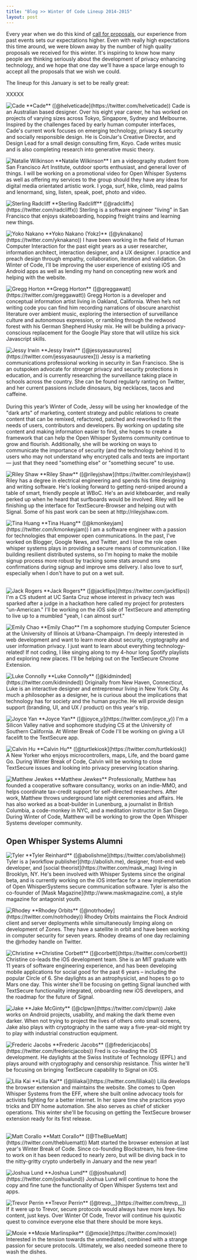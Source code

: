 ```yaml
---
title: "Blog >> Winter Of Code Lineup 2014-2015"
layout: post
---
```


Every year when we do this kind of [call for proposals](/blog/winter-of-code), our experience from past events sets our
expectations higher.  Even with really high expectations this time around, we were blown away by the number of high quality
proposals we received for this winter.  It's inspiring to know how many people are thinking seriously about the development
of privacy enhancing technology, and we hope that one day we'll have a space large enough to accept all the proposals
that we wish we could.

The lineup for this January is set to be really great:

XXXXX

<img alt="Cade" src="/blog/images/cade-wboc.jpg" class="nice-left" />
**Cade** ([@helveticade](https://twitter.com/helveticade)) Cade is an Australian based designer. Over his eight year career, he
has worked on projects of varying sizes across Tokyo, Singapore, Sydney and Melbourne. Inspired by the challenges faced by early
human computer interfaces, Cade's current work focuses on emerging technology, privacy & security and socially responsible design.
He is CoinJar's Creative Director, and Design Lead for a small design consulting firm, Koyo.  Cade writes music and is also
completing research into generative music theory.

<p style="clear: both;"/>

<img alt="Natalie Wilkinson" src="/blog/images/natalie-wboc.jpg" class="nice-left" />
**Natalie Wilkinson** I am a videography student from San Francisco Art Institute, outdoor sports enthusiast, and general
lover of things. I will be working on a promotional video for Open Whisper Systems as well as offering my services to the group
should they have any ideas for digital media orientated artistic work. I yoga, surf, hike, climb, read palms and lenormand,
sing, listen, speak, poet, photo and video. 

<p style="clear: both;"/>

<img alt="Sterling Radcliff" src="/blog/images/sterling-wboc.jpg" class="nice-left" />
**Sterling Radcliff** ([@radcliffx](https://twitter.com/radcliffx)) Sterling is a software engineer "living" in San Francisco
that enjoys skateboarding, hopping freight trains and learning new things.

<p style="clear: both;"/>

<img alt="Yoko Nakano" src="/blog/images/yoko-wboc.jpg" class="nice-left" />
**Yoko Nakano (Yokz)** ([@yknakano](https://twitter.com/yknakano)) I have been working in the field of Human Computer Interaction
for the past eight years as a user researcher, information architect, interaction designer, and a UX designer. I practice and
preach design through empathy, collaboration, iteration and validation. On Winter of Code, I’ll be improving the user experience
of existing iOS and Android apps as well as lending my hand on concepting new work and helping with the website.

<p style="clear: both;"/>

<img alt="Gregg Horton" src="/blog/images/gregg-wboc.jpg" class="nice-left" />
**Gregg Horton** ([@greggawatt](https://twitter.com/greggawatt)) Gregg Horton is a developer and conceptual information artist
living in Oakland, California. When he’s not writing code you can find him recording narrations of obscure anarchist literature
over ambient music, exploring the intersection of surveillance culture and autonomous expression, or rambling through the
redwood forest with his German Shepherd Husky mix. He will be building a privacy-conscious replacement for the Google Play
store that will utilize his sick Javascript skills. 

<p style="clear: both;"/>

<img alt="Jessy Irwin" src="/blog/images/jessy-wboc.jpg" class="nice-left" />
**Jessy Irwin** ([@jessyasaurusrex](https://twitter.com/jessyasaurusrex])) Jessy is a marketing communications professional
working in security in San Francisco. She is an outspoken advocate for stronger privacy and security protections in
education, and is currently researching the surveillance taking place in schools across the country. She can be found
regularly ranting on Twitter, and her current passions include dinosaurs, big necklaces, tacos and caffeine. 
<br><br>
During this year’s Winter of Code, Jessy will be using her knowledge of the "dark arts" of marketing, content strategy
and public relations to create content that can be remixed, refactored, patched and reworked to fit the needs of users,
contributors and developers. By working on updating site content and making information easier to find, she hopes to create
a framework that can help the Open Whisper Systems community continue to grow and flourish. Additionally, she will be working
on ways to communicate the importance of security (and the technology behind it) to users who may not understand why
encrypted calls and texts are important— just that they need "something else" or "something secure" to use. 

<br>
<p style="clear: both;"/>

<img alt="Riley Shaw" src="/blog/images/riley-wboc.png" class="nice-left" />
**Riley Shaw** ([@rileyjshaw](https://twitter.com/rileyjshaw)) Riley has a degree in electrical engineering and spends his
time designing and writing software. He's looking forward to getting nerd-sniped around a table of smart, friendly people
at WBoC. He's an avid kiteboarder, and really perked up when he heard that surfboards would be involved. Riley will be
finishing up the interface for TextSecure-Browser and helping out with Signal. Some of his past work can be seen at
http://rileyjshaw.com.

<p style="clear: both;"/>

<img alt="Tina Huang" src="/blog/images/tina-wboc.jpg" class="nice-left" />
**Tina Huang** ([@kmonkeyjam](https://twitter.com/kmonkeyjam)) I am a software engineer with a passion for technologies
that empower open communications.  In the past, I've worked on Blogger, Google News, and Twitter, and I love the role
open whisper systems plays in providing a secure means of communication.  I like building resilient distributed systems,
so I'm hoping to make the mobile signup process more robust by tracking some stats around sms confirmations during signup
and improve sms delivery.  I also love to surf, especially when I don't have to put on a wet suit.<br><br>

<p style="clear: both;"/>

<img alt="Jack Rogers" src="/blog/images/jack-wboc.png" class="nice-left" />
**Jack Rogers** ([@jackflips](https://twitter.com/jackflips)) I'm a CS student at UC Santa Cruz whose interest in privacy
tech was sparked after a judge in a hackathon here called my project for protesters "un-American." I'll be working on the
iOS side of TextSecure and attempting to live up to a mumbled "yeah, I can almost surf."

<p style="clear: both;"/>

<img alt="Emily Chao" src="/blog/images/emily-wboc.jpg" class="nice-left" />
**Emily Chao** I'm a sophomore studying Computer Science at the University of Illinois at Urbana-Champaign. I'm deeply
interested in web development and want to learn more about security, cryptography and user information privacy. I just want
to learn about everything technology-related! If not coding, I like singing along to my 4-hour long Spotify playlists and
exploring new places. I'll be helping out on the TextSecure Chrome Extension.

<p style="clear: both;"/>

<img alt="Luke Connolly" src="/blog/images/luke-wboc.jpg" class="nice-left" />
**Luke Connolly** ([@kidminded](https://twitter.com/kidminded)) Originally from New Haven, Connecticut, Luke is an interactive
designer and entrepreneur living in New York City. As much a philosopher as a designer, he is curious about the implications
that technology has for society and the human psyche. He will provide design support (branding, UI, and UX / product) on this
year's trip.

<p style="clear: both;"/>

<img alt="Joyce Yan" src="/blog/images/joyce-wboc.jpg" class="nice-left" />
**Joyce Yan** ([@joyce_y](https://twitter.com/joyce_y)) I'm a Silicon Valley native and sophomore studying CS at the University
of Southern California. At Winter Break of Code I'll be working on giving a UI facelift to the TextSecure app.

<p style="clear: both;"/>

<img alt="Calvin Hu" src="/blog/images/calvin-wboc.jpg" class="nice-left" />
**Calvin Hu** ([@turtlekiosk](https://twitter.com/turtlekiosk)) A New Yorker who enjoys microcontrollers, maps, Life, and
the board game Go. During Winter Break of Code, Calvin will be working to close TextSecure issues and looking into privacy
preserving location sharing.

<p style="clear: both;"/>

<img alt="Matthew Jewkes" src="/blog/images/matthew-wboc.jpg" class="nice-left" />
**Matthew Jewkes**  Professionally, Matthew has founded a cooperative software consultancy, works on an indie-MMO,
and helps coordinate tax-credit support for self-directed researchers. After work, Matthew throws underground late
night ceremonies and affairs. He has also worked as a boat-builder in Lunenburg, a journalist in British Columbia,
a code-monkey in NYC, and a meditation instructor in San Diego. During Winter of Code, Matthew will be working to
grow the Open Whisper Systems developer community. 

<p style="clear: both;"/>

## Open Whisper Systems Alumni

<img alt="Tyler" src="/blog/images/tyler-wboc2.jpg" class="nice-left"/>
**Tyler Reinhard** ([@abolishme](https://twitter.com/abolishme)) Tyler is a [workflow publisher](http://abolish.me), 
designer, front-end web developer, and [social theorist](https://twitter.com/mask_mag) living in Brooklyn, NY. He's been 
involved with Whisper Systems since the original beta, and is currently working on the iOS interface for a new implementation 
of Open WhisperSystems secure communication software. Tyler is also the co-founder of [Mask Magazine](http://www.maskmagazine.com),
a style magazine for antagonist youth.

<p style="clear: both;"/>

<img alt="Rhodey" src="/blog/images/rhodey-wboc.png" class="nice-left"/>
**Rhodey Orbits** ([@notrhodey](https://twitter.com/notrhodey)) Rhodey Orbits maintains the Flock Android client and server
deployments while simultaneously limping along on development of Zones. They have a satellite in orbit and have been working
in computer security for seven years. Rhodey dreams of one day reclaiming the @rhodey handle on Twitter.

<p style="clear: both;"/>

<img alt="Christine" src="/blog/images/christine-wboc.jpg" class="nice-left"/>
**Christine Corbett** ([@corbett](https://twitter.com/corbett)) Christine co-leads the iOS development team. She is an MIT
graduate with 11 years of software engineering experience, and has been developing mobile applications for social good for
the past 6 years – including the popular Circle of 6. She daylights as an astrophysicist, and hopes to go to Mars one day.
This winter she'll be focusing on getting Signal launched with TextSecure functionality integrated, onboarding new iOS
developers, and the roadmap for the future of Signal.

<p style="clear: both;"/>

<img alt="Jake" src="/blog/images/jake-wboc.jpg" class="nice-left" />
**Jake McGinty** ([@clpwn](https://twitter.com/clpwn)) Jake works on Android projects, usability, and making the dark theme
even darker. When not trying to project the lives of others onto small screens, Jake also plays with cryptography in the same
way a five-year-old might try to play with industrial construction equipment.

<p style="clear: both;"/>

<img alt="Frederic Jacobs" src="/blog/images/fred-wboc.jpg" class="nice-left" />
**Frederic Jacobs** ([@fredericjacobs](https://twitter.com/fredericjacobs)) Fred is co-leading the iOS development.
He daylights at the Swiss Institute of Technology (EPFL) and plays around with cryptography and censorship resistance.
This winter he'll be focusing on bringing TextSecure capability to Signal on iOS.

<p style="clear: both;"/>

<img alt="Lilia Kai" src="/blog/images/lilia-wboc2.jpg" class="nice-left"/>
**Lilia Kai** ([@liliakai](https://twitter.com/liliakai)) Lilia develops the browser extension and maintains the website.
She comes to Open Whisper Systems from the EFF, where she built online advocacy tools for activists fighting for a better
internet. In her spare time she practices yoyo tricks and DIY home automation. She also serves as chief of sticker operations.
This winter she'll be focusing on getting the TextSecure browser extension ready for its first release.<br><br>

<p style="clear: both;"/>

<img alt="Matt Corallo" src="/blog/images/matt-wboc.jpg" class="nice-left" />
**Matt Corallo** ([@TheBlueMatt](https://twitter.com/thebluematt)) Matt started the browser extension at last year's
Winter Break of Code. Since co-founding Blockstream, his free-time to work on it has been reduced to nearly zero,
but will be diving back in to the nitty-gritty crypto underbelly in January and the new year!

<p style="clear: both;"/>

<img alt="Joshua Lund" src="/blog/images/jlund-wboc.jpg" class="nice-left" />
**Joshua Lund** ([@joshualund](https://twitter.com/joshualund))  Joshua Lund will continue to hone the copy and fine
tune the functionality of Open Whisper Systems text and apps.

<p style="clear: both;"/>

<img alt="Trevor Perrin" src="/blog/images/trevor-wboc.jpg" class="nice-left" />
**Trevor Perrin** ([@trevp__](https://twitter.com/trevp__)) If it were up to Trevor, secure protocols would always have
more keys.  No content, just keys.  Over Winter Of Code, Trevor will continue his quixotic quest to convince
everyone else that there should be more keys.

<p style="clear: both;"/>

<img alt="Moxie" src="/blog/images/moxie-wboc.jpg" class="nice-left"/>
**Moxie Marlinspike** ([@moxie](https://twitter.com/moxie)) Interested in the tension towards the unmediated,
combined with a strange passion for secure protocols.  Ultimately, we also needed someone there to wash the dishes.

<p style="clear: both;"/>

